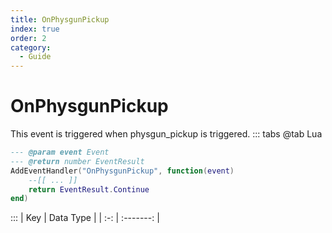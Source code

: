 ```yaml
---
title: OnPhysgunPickup
index: true
order: 2
category:
  - Guide
---
```


# OnPhysgunPickup
This event is triggered when physgun_pickup is triggered.
::: tabs
@tab Lua
```lua
--- @param event Event
--- @return number EventResult
AddEventHandler("OnPhysgunPickup", function(event)
    --[[ ... ]]
    return EventResult.Continue
end)
```

:::
| Key | Data Type |
| :-: | :-------: |